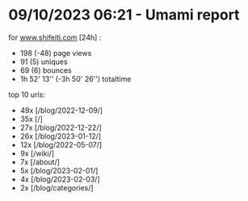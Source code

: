 # 09/10/2023 06:21 - Umami report
for www.shifeiti.com [24h] :

 - 198 (-48) page views
 - 91 (5) uniques
 - 69 (6) bounces
 - 1h 52' 13'' (-3h 50' 26'') totaltime


top 10 urls:
 - 49x [/blog/2022-12-09/]
 - 35x [/]
 - 27x [/blog/2022-12-22/]
 - 26x [/blog/2023-01-12/]
 - 12x [/blog/2022-05-07/]
 - 9x [/wiki/]
 - 7x [/about/]
 - 5x [/blog/2023-02-01/]
 - 4x [/blog/2023-02-03/]
 - 2x [/blog/categories/]



